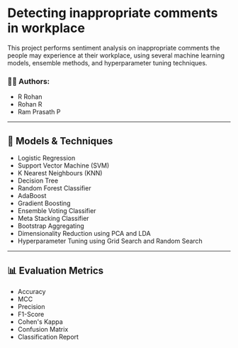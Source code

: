 # Detecting inappropriate comments in workplace

This project performs sentiment analysis on inappropriate comments the people may experience at their workplace, using several machine learning models, ensemble methods, and hyperparameter tuning techniques.

### 👨‍💻 Authors:
- R Rohan
- Rohan R
- Ram Prasath P

---

## 🧠 Models & Techniques

- Logistic Regression
- Support Vector Machine (SVM)
- K Nearest Neighbours (KNN)
- Decision Tree
- Random Forest Classifier
- AdaBoost 
- Gradient Boosting
- Ensemble Voting Classifier
- Meta Stacking Classifier
- Bootstrap Aggregating
- Dimensionality Reduction using PCA and LDA
- Hyperparameter Tuning using Grid Search and Random Search

---

## 📊 Evaluation Metrics
- Accuracy
- MCC
- Precision
- F1-Score
- Cohen's Kappa
- Confusion Matrix
- Classification Report
